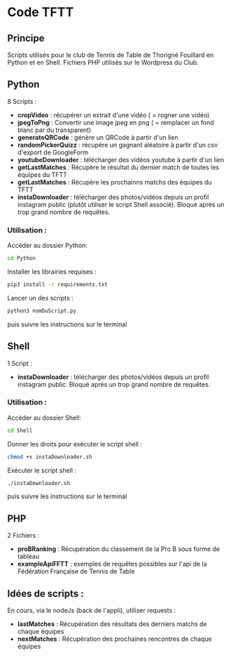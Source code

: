 # Code TFTT

## Principe

Scripts utilisés pour le club de Tennis de Table de Thorigné Fouillard en Python et en Shell.
Fichiers PHP utilisés sur le Wordpress du Club.

## Python

8 Scripts :
- **cropVideo** : récupérer un extrait d'une vidéo ( = rogner une vidéo)
- **jpegToPng** : Convertir une image jpeg en png ( = remplacer un fond blanc par du transparent)
- **generateQRCode** : génère un QRCode à partir d'un lien
- **randomPickerQuizz** : récupère un gagnant aléatoire à partir d'un csv d'export de GoogleForm
- **youtubeDownloader** : télécharger des vidéos youtube à partir d'un lien
- **getLastMatches** : Récupère le résultat du dernier match de toutes les équipes du TFTT
- **getLastMatches** : Récupère les prochainns matchs des équipes du TFTT
- **instaDownloader** : télécharger des photos/vidéos depuis un profil instagram public (plutôt utiliser le script Shell associé). Bloqué après un trop grand nombre de requêtes.

### Utilisation :

Accèder au dossier Python:

```sh
cd Python
```

Installer les librairies requises :

```sh
pip3 install -r requirements.txt
```

Lancer un des scripts : 

```sh
python3 nomDuScript.py
```
puis suivre les instructions sur le terminal

## Shell 

1 Script :
- **instaDownloader** : télécharger des photos/vidéos depuis un profil instagram public. Bloqué après un trop grand nombre de requêtes.

### Utilisation :

Accèder au dossier Shell:

```sh
cd Shell
```

Donner les droits pour exécuter le script shell :

```sh
chmod +x instaDownloader.sh
```

Exécuter le script shell :

```sh
./instaDownloader.sh
```

puis suivre les instructions sur le terminal

## PHP 

2 Fichiers :
- **proBRanking** : Récupération du classement de la Pro B sous forme de tableau
- **exampleApiFFTT** : exemples de requêtes possibles sur l'api de la Fédération Française de Tennis de Table

## Idées de scripts : 

En cours, via le nodeJs (back de l'appli), utiliser requests : 
- **lastMatches** : Récupération des résultats des derniers matchs de chaque équipes
- **nextMatches** : Récupération des prochaines rencontres de chaque équipes